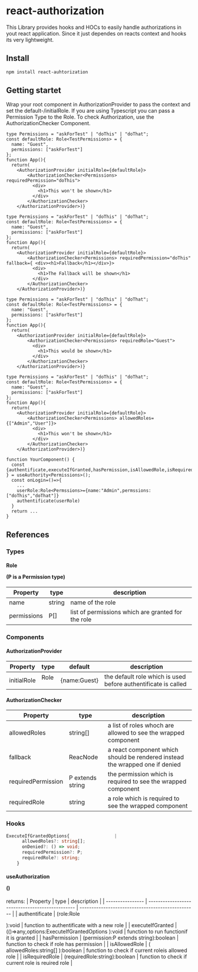 # react-authorization

This Library provides hooks and HOCs to easily handle authorizations in yout react application.
Since it just dependes on reacts context and hooks its very lightweight.

## Install
```sh
npm install react-auhtorization
```

## Getting startet
 
Wrap your root component in AuthorizationProvider to pass the context and set the default-/initialRole.
If you are using Typescript you can pass a Permission Type to the Role.
To check Authorization, use the AuthorizationChecker Component.

```tsx
type Permissions = "askForTest" | "doThis" | "doThat";
const defaultRole: Role<TestPermissions> = {
  name: "Guest",
  permissions: ["askForTest"]
};
function App(){
  return(
    <AuthorizationProvider initialRole={defaultRole}>
        <AuthorizationChecker<Permissions> requiredPermission="doThis">
          <div>
            <h1>This won't be shown</h1>
          </div>
        </AuthorizationChecker>
    </AuthorizationProvider>)}
```

```tsx
type Permissions = "askForTest" | "doThis" | "doThat";
const defaultRole: Role<TestPermissions> = {
  name: "Guest",
  permissions: ["askForTest"]
};
function App(){
  return(
    <AuthorizationProvider initialRole={defaultRole}>
        <AuthorizationChecker<Permissions> requiredPermission="doThis" fallback={ <div><h1>Fallback</h1></div>}>
          <div>
            <h1>The Fallback will be shown</h1>
          </div>
        </AuthorizationChecker>
    </AuthorizationProvider>)}
```

```tsx
type Permissions = "askForTest" | "doThis" | "doThat";
const defaultRole: Role<TestPermissions> = {
  name: "Guest",
  permissions: ["askForTest"]
};
function App(){
  return(
    <AuthorizationProvider initialRole={defaultRole}>
        <AuthorizationChecker<Permissions> requiredRole="Guest">
          <div>
            <h1>This would be shown</h1>
          </div>
        </AuthorizationChecker>
    </AuthorizationProvider>)}
```

```tsx
type Permissions = "askForTest" | "doThis" | "doThat";
const defaultRole: Role<TestPermissions> = {
  name: "Guest",
  permissions: ["askForTest"]
};
function App(){
  return(
    <AuthorizationProvider initialRole={defaultRole}>
        <AuthorizationChecker<Permissions> allowedRoles={["Admin","User"]}>
          <div>
            <h1>This won't be shown</h1>
          </div>
        </AuthorizationChecker>
    </AuthorizationProvider>)}
```

```tsx
function YourComponent() {
  const {authentificate,executeIfGranted,hasPermission,isAllowedRole,isRequiredRole } = useAuthority<Permissions>();
  const onLogin=()=>{
    ...
    userRole:Role<Permssions>={name:"Admin",permssions:["doThis","doThat"]}
    authentificate(userRole)
  }
  return ...
}

```
## References

### Types
#### Role<P extends string>(P is a Permission type)
| Property    | type   | description                                        |
| ----------- | ------ | -------------------------------------------------- |
| name        | string | name of the role                                   |
| permissions | P[]    | list of permissions which are granted for the role |

### Components
#### AuthorizationProvider
| Property    | type    | default      | description                                                    |
| ----------- | ------- | ------------ | -------------------------------------------------------------- |
| initialRole | Role<P> | {name:Guest} | the default role which is used before authentificate is called |

#### AuthorizationChecker
| Property           | type             | description                                                                  |
| ------------------ | ---------------- | ---------------------------------------------------------------------------- |
| allowedRoles       | string[]         | a list of roles whoch are allowed to see the wrapped component               |
| fallback           | ReacNode         | a react component which should be rendered instead the wrapped one if denied |
| requiredPermission | P extends string | the permission which is required to see the wrapped component                |
| requiredRole       | string           | a role which is required to see the wrapped component                        |

### Hooks
```ts
ExecuteIfGrantedOptions{                 |
      allowedRoles?: string[];
      onDenied?: () => void;
      requiredPermission?: P;
      requiredRole?: string;
    }
```
#### useAuthorization<P extends string>()
returns:
| Property         | type                                            | description                                       |
| ---------------- | ----------------------------------------------- | ------------------------------------------------- |
| authentificate   | (role:Role<P>):void                             | function to authentificate with a new role        |
| executeIfGranted | (()=>any,options:ExecuteIfGrantedOptions ):void | function to run functionif it is granted          |
| hasPermission    | (permission:P extends string):boolean           | function to check if role has permission          |
| isAllowedRole    | ( allowedRoles:string[] ):boolean               | function to check if current roleis allowed role  |
| isRequiredRole   | (requiredRole:string):boolean                   | function to check if current role is reuired role |


